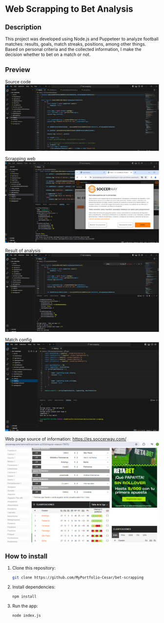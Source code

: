 # Web Scrapping to Bet Analysis

## Description
This project was developed using Node.js and Puppeteer to analyze football matches: results, goals, match streaks, positions, among other things. Based on personal criteria and the collected information, I make the decision whether to bet on a match or not.

## Preview

Source code
![Texto alternativo](./assets/Screenshot_1.png)

Scrapping web
![Texto alternativo](./assets/Screenshot_2.png)

Result of analysis
![Texto alternativo](./assets/Screenshot_3.png)

Match config
![Texto alternativo](./assets/Screenshot_5.png)

Web page source of information: https://es.soccerway.com/ 
![Texto alternativo](./assets/Screenshot_6.png)



## How to install
1. Clone this repository:
   ```bash
   git clone https://github.com/MyPortfolio-Cesar/bet-scrapping
   ```
2. Install dependencies:
   ```bash
   npm install
   ```
3. Run the app:
   ```bash
   node index.js
   ```


